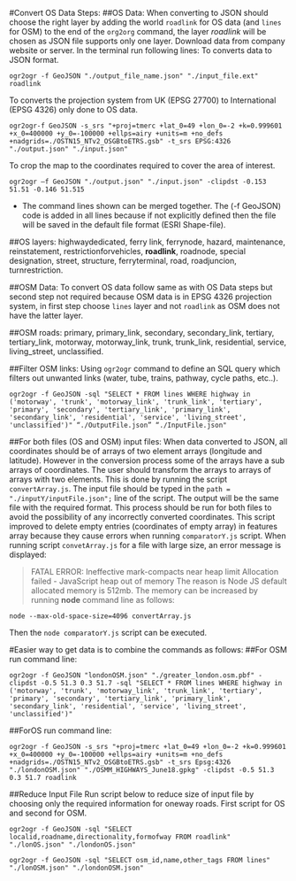 #Convert OS Data Steps:
##OS Data:
When converting to JSON should choose the right layer by adding the world `roadlink` for OS data (and `lines` for OSM) to the end of the `org2org` command, the layer *roadlink* will be chosen as JSON file supports only one layer.
Download data from company website or server.
In the terminal run following lines:
To converts data to JSON format.
```
ogr2ogr -f GeoJSON "./output_file_name.json" "./input_file.ext" roadlink
```

To converts the projection system from UK (EPSG 27700) to International (EPSG 4326) only done to OS data.
```
ogr2ogr-f GeoJSON -s_srs "+proj=tmerc +lat_0=49 +lon_0=-2 +k=0.999601 +x_0=400000 +y_0=-100000 +ellps=airy +units=m +no_defs +nadgrids=./OSTN15_NTv2_OSGBtoETRS.gsb" -t_srs EPSG:4326 "./output.json" "./input.json"
```

To crop the map to the coordinates required to cover the area of interest.
```
ogr2ogr —f GeoJSON "./output.json" "./input.json" -clipdst -0.153 51.51 -0.146 51.515
```

* The command lines shown can be merged together. The (-f GeoJSON) code is added in all lines because if not explicitly defined then the file will be saved in the default file format (ESRI Shape-file).

##OS layers:
highwaydedicated, ferry link, ferrynode, hazard, maintenance, reinstatement, restrictionforvehicles, **roadlink**, roadnode, special designation, street, structure, ferryterminal, road, roadjuncion, turnrestriction.

##OSM Data:
To convert OS data follow same as with OS Data steps but second step not required because OSM data is in EPSG 4326 projection system, in first step choose `lines` layer and not `roadlink` as OSM does not have the latter layer.

##OSM roads:
primary, primary_link, secondary, secondary_link, tertiary, tertiary_link, motorway, motorway_link, trunk, trunk_link, residential, service, living_street, unclassified.

##Filter OSM links:
Using `ogr2ogr` command to define an SQL query which filters out unwanted links (water, tube, trains, pathway, cycle paths, etc..).
```
ogr2ogr -f GeoJSON -sql "SELECT * FROM lines WHERE highway in ('motorway', 'trunk', 'motorway_link', 'trunk_link', 'tertiary', 'primary', 'secondary', 'tertiary_link', 'primary_link', 'secondary_link', 'residential', 'service', 'living_street', 'unclassified')" “./OutputFile.json” “./InputFile.json"
```

##For both files (OS and OSM) input files:
When data converted to JSON, all coordinates should be of arrays of two element arrays (longitude and latitude). However in the conversion process some of the arrays have a sub arrays of coordinates. The user should transform the arrays to arrays of arrays with two elements. This is done by running the script `convertArray.js`. The input file should be typed in the `path = "./inputY/inputFile.json";` line of the script. The output will be the same file with the required format. This process should be run for both files to avoid the possibility of any incorrectly converted coordinates. This script improved to delete empty entries (coordinates of empty array) in features array because they cause errors when running `comparatorY.js` script.
When running script `convetArray.js` for a file with large size, an error message is displayed:
>FATAL ERROR: Ineffective mark-compacts near heap limit Allocation failed - JavaScript heap out of memory
The reason is Node JS default allocated memory is 512mb. The memory can be increased by running **node** command line as follows:
```
node --max-old-space-size=4096 convertArray.js
```
Then the `node comparatorY.js` script can be executed.

#Easier way to get data is to combine the commands as follows:
##For OSM run command line:
```
ogr2ogr -f GeoJSON "londonOSM.json" "./greater_london.osm.pbf" -clipdst -0.5 51.3 0.3 51.7 -sql "SELECT * FROM lines WHERE highway in ('motorway', 'trunk', 'motorway_link', 'trunk_link', 'tertiary', 'primary', 'secondary', 'tertiary_link', 'primary_link', 'secondary_link', 'residential', 'service', 'living_street', 'unclassified')"
```

##ForOS run command line:
```
ogr2ogr -f GeoJSON -s_srs "+proj=tmerc +lat_0=49 +lon_0=-2 +k=0.999601 +x_0=400000 +y_0=-100000 +ellps=airy +units=m +no_defs +nadgrids=./OSTN15_NTv2_OSGBtoETRS.gsb" -t_srs Epsg:4326 "./londonOSM.json" "./OSMM_HIGHWAYS_June18.gpkg" -clipdst -0.5 51.3 0.3 51.7 roadlink
```

##Reduce Input File
Run script below to reduce size of input file by choosing only the required information for oneway roads. First script for OS and second for OSM.
```
ogr2ogr -f GeoJSON -sql "SELECT localid,roadname,directionality,formofway FROM roadlink" "./lonOS.json" "./londonOS.json"
```
```
ogr2ogr -f GeoJSON -sql "SELECT osm_id,name,other_tags FROM lines" "./lonOSM.json" "./londonOSM.json"
```

